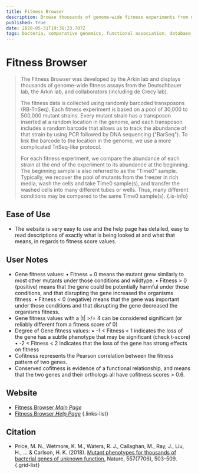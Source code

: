 ```yaml
---
title: Fitness Browser
description: Browse thousands of genome-wide fitness experiments from diverse bacteria, identify fitness phenotypes and compare fitness between genes and organisms.
published: true
date: 2020-05-31T19:36:23.707Z
tags: bacteria, comparative genomics, functional association, database, gene, fitness, browser, co-occurrence, conservation, omics, orthologs, phenotype, essentiality
---
```


# Fitness Browser

> The Fitness Browser was developed by the Arkin lab and displays thousands of genome-wide fitness assays from the Deutschbauer lab, the Arkin lab, and collaborators (including de Crecy lab).
>
> The fitness data is collected using randomly barcoded transposons (RB-TnSeq). Each fitness experiment is based on a pool of 30,000 to 500,000 mutant strains. Every mutant strain has a transposon inserted at a random location in the genome, and each transposon includes a random barcode that allows us to track the abundance of that strain by using PCR followed by DNA sequencing ("BarSeq"). To link the barcode to the location in the genome, we use a more complicated TnSeq-like protocol.
>
>For each fitness experiment, we compare the abundance of each strain at the end of the experiment to its abundance at the beginning. The beginning sample is also referred to as the "Time0" sample. Typically, we recover the pool of mutants from the freezer in rich media, wash the cells and take Time0 sample(s), and transfer the washed cells into many different tubes or wells. Thus, many different conditions may be compared to the same Time0 sample(s).
{.is-info}

## Ease of Use

- The website is very easy to use and the help page has detailed, easy to read descriptions of exactly what is being looked at and what that means, in regards to fitness score values. 

## User Notes  
- Gene fitness values: 
	• Fitness = 0 means the mutant grew similarly to most other mutants under those conditions and wildtype. 
	• Fitness > 0 (positive) means that the gene could be potentially harmful under those conditions, and that disrupting the gene increased the organisms fitness. 
	• Fitness < 0 (negative) means that the gene was important under those conditions and that disrupting the gene decreased the organisms fitness. 
- Gene fitness values with a |t| >/= 4 can be considered significant (or reliably different from a fitness score of 0)
- Degree of Gene fitness values:
	• -1 < Fitness < 1 indicates the loss of the gene has a subtle phenotype that may be significant (check t-score)
	• -2 < Fitness < 2 indicates that the loss of the gene has strong effects on fitness
- Cofitness represents the Pearson correlation between the fitness pattern of two genes. 
- Conserved cofitness is evidence of a functional relationship, and means that the two genes and their orthologs all have cofitness scores > 0.6.

## Website

- [Fitness Browser *Main Page*](http://fit.genomics.lbl.gov/cgi-bin/myFrontPage.cgi)
- [Fitness Browser *Help Page*](http://fit.genomics.lbl.gov/cgi-bin/help.cgi)
{.links-list}

## Citation

- Price, M. N., Wetmore, K. M., Waters, R. J., Callaghan, M., Ray, J., Liu, H., ... & Carlson, H. K. (2018). [Mutant phenotypes for thousands of bacterial genes of unknown function.](https://www.nature.com/articles/s41586-018-0124-0) Nature, 557(7706), 503-509.
{.grid-list}